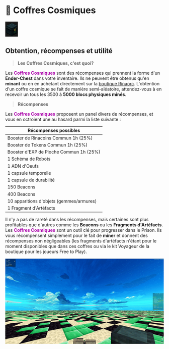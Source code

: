 # 🎰 Coffres Cosmiques
![img.png](../ressources/coffre_cosmique2.png)
## Obtention, récompenses et utilité

> **Les Coffres Cosmiques, c'est quoi?**
 
Les <span style="color: #AA00AA;">**Coffres Cosmiques**</span> sont des récompenses qui prennent la forme d'un **Ender-Chest** dans votre inventaire. Ils ne peuvent être obtenus qu'en **minant** ou en en achetant directement sur la [boutique Rinaorc](https://store.rinaorc.com/). L'obtention d'un coffre cosmique se fait de manière semi-aléatoire, attendez-vous à en recevoir un tous les 3500 à **5000 blocs physiques minés**.

> **Récompenses**

Les <span style="color: #AA00AA;">**Coffres Cosmiques**</span> proposent un panel divers de récompenses, et vous en octroient une au hasard parmi la liste suivante :

| Récompenses possibles                   |   
|-----------------------------------------|
| Booster de Rinacoins Commun 1h (25%)    | 
| Booster de Tokens Commun 1h (25%)       |
| Booster d'EXP de Pioche Commun 1h (25%) |
| 1 Schéma de Robots                      |  
| 1 ADN d'Oeufs                           |
| 1 capsule temporelle                    |
| 1 capsule de durabilité                 |
| 150 Beacons                             |
| 400 Beacons                             |
| 10 apparitions d'objets (gemmes/armures)|
| 1 Fragment d'Artéfacts                  |


Il n'y a pas de rareté dans les récompenses, mais certaines sont plus profitables que d'autres comme les **Beacons** ou les **Fragments d'Artéfacts**.
Les <span style="color: #AA00AA;">**Coffres Cosmiques**</span> sont un outil clé pour progresser dans le Prison. Ils vous récompensent simplement pour le fait de **miner** et donnent des récompenses non négligeables (les fragments d'artéfacts n'étant pour le moment disponibles que dans ces coffres ou via le kit Voyageur de la boutique pour  les joueurs Free to Play).

![img.png](../ressources/ouverture_coffres.gif)
